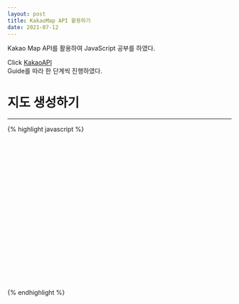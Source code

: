 ```yaml
---
layout: post
title: KakaoMap API 활용하기
date: 2021-07-12
---
```

Kakao Map API를 활용하여 JavaScript 공부를 하였다.  

Click [KakaoAPI](https://apis.map.kakao.com/)  
Guide를 따라 한 단계씩 진행하였다.  

# 지도 생성하기  
<hr>
{% highlight javascript %}
<!doctype html>  
<head>
  <title>Kakao API 활용 </title>
</head>
<body>
  <div class="container">
    <div id="map" style="width:100%;height:350px;"></div>
  </div>
  
<script type="text/javascript" src="//dapi.kakao.com/v2/maps/sdk.js?appkey=발급받은 APP KEY"></script>
<script>
var mapContainer = document.getElementById('map'),
    mapOption = {
        center: new kakao.maps.LatLng(33.450701, 126.570667),
        level: 3
    };

var map = new kakao.maps.Map(container, options);
</script>
</body>
</html>
{% endhighlight %}

